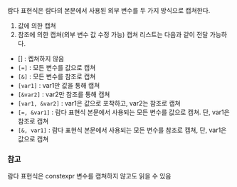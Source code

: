 람다 표현식은 람다의 본문에서 사용된 외부 변수를 두 가지 방식으로 캡쳐한다.
1. 값에 의한 캡쳐
2. 참조에 의한 캡쳐(외부 변수 값 수정 가능)
캡쳐 리스트는 다음과 같이 전달 가능하다.
- [] : 켑쳐하지 않음
- `[=]` : 모든 변수를 값으로 캡쳐
- `[&]` : 모든 변수를 참조로 캡쳐
- `[var1]` : var1만 값을 통해 캡쳐
- `[&var2]` : var2만 참조를 통해 캡쳐
- `[var1, &var2]` : var1은 값으로 포착하고, var2는 참조로 캡쳐
- `[=, &var1]` : 람다 표현식 본문에서 사용되는 모든 변수를 값으로 캡쳐. 단, var1은 참조로 캡쳐
- `[&, var1]` : 람다 표현식 본문에서 사용되는 모든 변수를 참조로 캡쳐, 단, var1은 값으로 캡쳐
### 참고
람다 표현식은 constexpr 변수를 캡쳐하지 않고도 읽을 수 있음